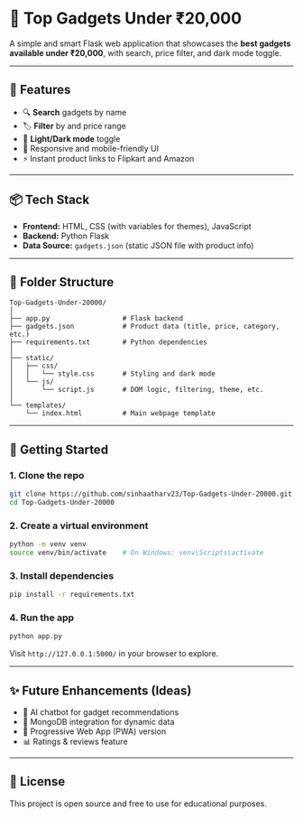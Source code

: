 
# 🧠 Top Gadgets Under ₹20,000

A simple and smart Flask web application that showcases the **best gadgets available under ₹20,000**, with search, price filter, and dark mode toggle.

---

## 🚀 Features

- 🔍 **Search** gadgets by name  
- 🏷️ **Filter** by and price range  
- 🎨 **Light/Dark mode** toggle  
- 📱 Responsive and mobile-friendly UI  
- ⚡ Instant product links to Flipkart and Amazon  

---

## 📦 Tech Stack

- **Frontend:** HTML, CSS (with variables for themes), JavaScript  
- **Backend:** Python Flask  
- **Data Source:** `gadgets.json` (static JSON file with product info)  

---

## 📁 Folder Structure

```
Top-Gadgets-Under-20000/
│
├── app.py                  # Flask backend
├── gadgets.json            # Product data (title, price, category, etc.)
├── requirements.txt        # Python dependencies
│
├── static/
│   ├── css/
│   │   └── style.css       # Styling and dark mode
│   └── js/
│       └── script.js       # DOM logic, filtering, theme, etc.
│
└── templates/
    └── index.html          # Main webpage template
```

---

## 🧪 Getting Started

### 1. Clone the repo
```bash
git clone https://github.com/sinhaatharv23/Top-Gadgets-Under-20000.git
cd Top-Gadgets-Under-20000
```

### 2. Create a virtual environment
```bash
python -m venv venv
source venv/bin/activate    # On Windows: venv\Scripts\activate
```

### 3. Install dependencies
```bash
pip install -r requirements.txt
```

### 4. Run the app
```bash
python app.py
```

Visit `http://127.0.0.1:5000/` in your browser to explore.

---

## ✨ Future Enhancements (Ideas)

- 🧠 AI chatbot for gadget recommendations  
- 💾 MongoDB integration for dynamic data  
- 📱 Progressive Web App (PWA) version  
- 📊 Ratings & reviews feature  

---

## 📄 License

This project is open source and free to use for educational purposes.

